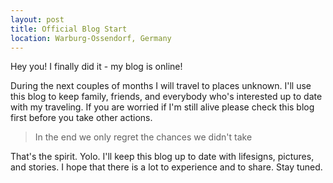 ```yaml
---
layout: post
title: Official Blog Start
location: Warburg-Ossendorf, Germany
---
```


Hey you! I finally did it - my blog is online!

During the next couples of months I will travel to places unknown. I'll use this blog to keep family, friends, and everybody who's interested up to date with my traveling. If you are worried if I'm still alive please check this blog first before you take other actions.

> In the end we only regret the chances we didn't take

That's the spirit. Yolo. I'll keep this blog up to date with lifesigns, pictures, and stories. I hope that there is a lot to experience and to share. Stay tuned.